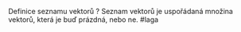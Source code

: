 Definice seznamu vektorů
?
Seznam vektorů je uspořádaná množina vektorů, která je buď prázdná, nebo ne.
#laga